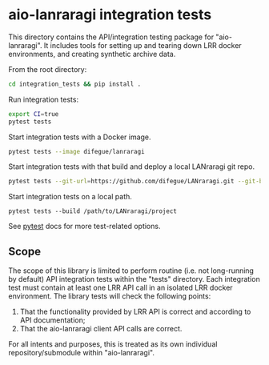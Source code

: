 # aio-lanraragi integration tests

This directory contains the API/integration testing package for "aio-lanraragi". It includes tools for setting up and tearing down LRR docker environments, and creating synthetic archive data.

From the root directory:
```sh
cd integration_tests && pip install .
```

Run integration tests:
```sh
export CI=true
pytest tests
```

Start integration tests with a Docker image.
```sh
pytest tests --image difegue/lanraragi
```

Start integration tests with that build and deploy a local LANraragi git repo.
```sh
pytest tests --git-url=https://github.com/difegue/LANraragi.git --git-branch=dev
```

Start integration tests on a local path.
```
pytest tests --build /path/to/LANraragi/project
```

See [pytest](https://docs.pytest.org/en/stable/#) docs for more test-related options.

## Scope
The scope of this library is limited to perform routine (i.e. not long-running by default) API integration tests within the "tests" directory. Each integration test must contain at least one LRR API call in an isolated LRR docker environment. The library tests will check the following points:

1. That the functionality provided by LRR API is correct and according to API documentation;
1. That the aio-lanraragi client API calls are correct.

For all intents and purposes, this is treated as its own individual repository/submodule within "aio-lanraragi".